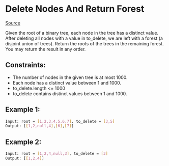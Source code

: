 # Delete Nodes And Return Forest
[Source](https://leetcode.com/problems/delete-nodes-and-return-forest/)

Given the root of a binary tree, each node in the tree has a distinct value.
After deleting all nodes with a value in to_delete, we are left with a forest (a disjoint union of trees).
Return the roots of the trees in the remaining forest. You may return the result in any order.

## Constraints:

 - The number of nodes in the given tree is at most 1000.
 - Each node has a distinct value between 1 and 1000.
 - to_delete.length <= 1000
 - to_delete contains distinct values between 1 and 1000.

## Example 1:
```sh
Input: root = [1,2,3,4,5,6,7], to_delete = [3,5]
Output: [[1,2,null,4],[6],[7]]
```

## Example 2:
```sh
Input: root = [1,2,4,null,3], to_delete = [3]
Output: [[1,2,4]]
```